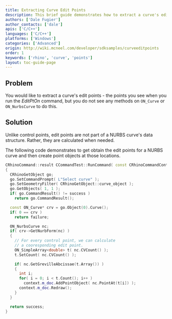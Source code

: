 ```yaml
---
title: Extracting Curve Edit Points
description: This brief guide demonstrates how to extract a curve's edit points using C/C++.
authors: ['Dale Fugier']
author_contacts: ['dale']
apis: ['C/C++']
languages: ['C/C++']
platforms: ['Windows']
categories: ['Advanced']
origin: http://wiki.mcneel.com/developer/sdksamples/curveeditpoints
order: 1
keywords: ['rhino', 'curve', 'points']
layout: toc-guide-page
---
```


 
## Problem

You would like to extract a curve's edit points - the points you see when you run the *EditPtOn* command, but you do not see any methods on `ON_Curve` or `ON_NurbsCurve` to do this.

## Solution

Unlike control points, edit points are not part of a NURBS curve's data structure.  Rather, they are calculated when needed.

The following code demonstrates to get obtain the edit points for a NURBS curve and then create point objects at those locations.

```cpp
CRhinoCommand::result CCommandTest::RunCommand( const CRhinoCommandContext& context )
{
  CRhinoGetObject go;
  go.SetCommandPrompt( L"Select curve" );
  go.SetGeometryFilter( CRhinoGetObject::curve_object );
  go.GetObjects( 1, 1 );
  if( go.CommandResult() != success )
    return go.CommandResult();

  const ON_Curve* crv = go.Object(0).Curve();
  if( 0 == crv )
    return failure;

  ON_NurbsCurve nc;
  if( crv->GetNurbForm(nc) )
  {
    // For every control point, we can calculate
    // a cooresponding edit point.
    ON_SimpleArray<double> t( nc.CVCount() );
    t.SetCount( nc.CVCount() );

    if( nc.GetGrevilleAbcissae(t.Array()) )
    {
      int i;
      for( i = 0; i < t.Count(); i++ )
        context.m_doc.AddPointObject( nc.PointAt(t[i]) );
      context.m_doc.Redraw();
    }
  }

  return success;
}
```
